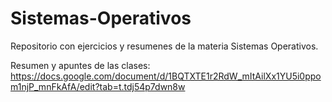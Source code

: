 # Sistemas-Operativos
Repositorio con ejercicios y resumenes de la materia Sistemas Operativos. 

Resumen y apuntes de las clases: 
https://docs.google.com/document/d/1BQTXTE1r2RdW_mItAilXx1YU5i0ppom1njP_mnFkAfA/edit?tab=t.tdj54p7dwn8w
